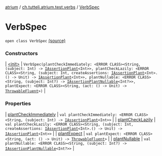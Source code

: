 [atrium](../../index.md) / [ch.tutteli.atrium.test.verbs](../index.md) / [VerbSpec](.)

# VerbSpec

`open class VerbSpec` [(source)](https://github.com/robstoll/atrium/tree/master/atrium-test/src/main/kotlin/ch/tutteli/atrium/test/verbs/VerbSpec.kt#L37)

### Constructors

| [&lt;init&gt;](-init-.md) | `VerbSpec(plantCheckImmediately: <ERROR CLASS><String, (subject: Int) -> `[`IAssertionPlant`](../../ch.tutteli.atrium.creating/-i-assertion-plant/index.md)`<Int>>, plantCheckLazily: <ERROR CLASS><String, (subject: Int, createAssertions: `[`IAssertionPlant`](../../ch.tutteli.atrium.creating/-i-assertion-plant/index.md)`<Int>.() -> Unit) -> `[`IAssertionPlant`](../../ch.tutteli.atrium.creating/-i-assertion-plant/index.md)`<Int>>, plantNullable: <ERROR CLASS><String, (subject: Int?) -> `[`IAssertionPlantNullable`](../../ch.tutteli.atrium.creating/-i-assertion-plant-nullable/index.md)`<Int?>>, plantExpect: <ERROR CLASS><String, (act: () -> Unit) -> `[`ThrowableFluent`](../../ch.tutteli.atrium.creating/-throwable-fluent/index.md)`>)` |

### Properties

| [plantCheckImmediately](plant-check-immediately.md) | `val plantCheckImmediately: <ERROR CLASS><String, (subject: Int) -> `[`IAssertionPlant`](../../ch.tutteli.atrium.creating/-i-assertion-plant/index.md)`<Int>>` |
| [plantCheckLazily](plant-check-lazily.md) | `val plantCheckLazily: <ERROR CLASS><String, (subject: Int, createAssertions: `[`IAssertionPlant`](../../ch.tutteli.atrium.creating/-i-assertion-plant/index.md)`<Int>.() -> Unit) -> `[`IAssertionPlant`](../../ch.tutteli.atrium.creating/-i-assertion-plant/index.md)`<Int>>` |
| [plantExpect](plant-expect.md) | `val plantExpect: <ERROR CLASS><String, (act: () -> Unit) -> `[`ThrowableFluent`](../../ch.tutteli.atrium.creating/-throwable-fluent/index.md)`>` |
| [plantNullable](plant-nullable.md) | `val plantNullable: <ERROR CLASS><String, (subject: Int?) -> `[`IAssertionPlantNullable`](../../ch.tutteli.atrium.creating/-i-assertion-plant-nullable/index.md)`<Int?>>` |

